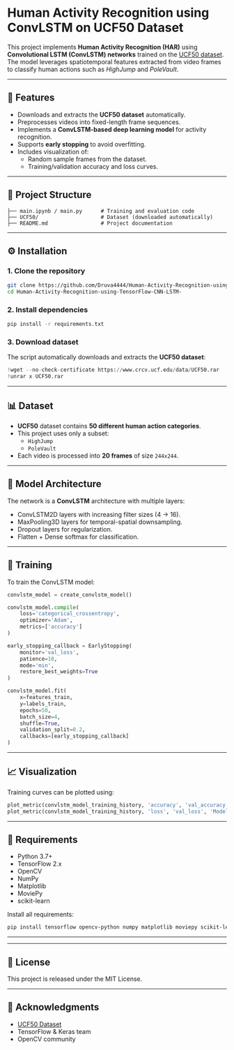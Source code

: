# Human Activity Recognition using ConvLSTM on UCF50 Dataset

This project implements **Human Activity Recognition (HAR)** using **Convolutional LSTM (ConvLSTM) networks** trained on the [UCF50 dataset](https://www.crcv.ucf.edu/data/UCF50.php).  
The model leverages spatiotemporal features extracted from video frames to classify human actions such as *HighJump* and *PoleVault*.

---

## 📌 Features
- Downloads and extracts the **UCF50 dataset** automatically.
- Preprocesses videos into fixed-length frame sequences.
- Implements a **ConvLSTM-based deep learning model** for activity recognition.
- Supports **early stopping** to avoid overfitting.
- Includes visualization of:
  - Random sample frames from the dataset.
  - Training/validation accuracy and loss curves.

---

## 📂 Project Structure
```
├── main.ipynb / main.py      # Training and evaluation code
├── UCF50/                    # Dataset (downloaded automatically)
├── README.md                 # Project documentation
```

---

## ⚙️ Installation

### 1. Clone the repository
```bash
git clone https://github.com/Druva4444/Human-Activity-Recognition-using-TensorFlow-CNN-LSTM-.git
cd Human-Activity-Recognition-using-TensorFlow-CNN-LSTM-
```

### 2. Install dependencies
```bash
pip install -r requirements.txt
```

### 3. Download dataset
The script automatically downloads and extracts the **UCF50 dataset**:
```python
!wget --no-check-certificate https://www.crcv.ucf.edu/data/UCF50.rar
!unrar x UCF50.rar
```

---

## 📊 Dataset
- **UCF50** dataset contains **50 different human action categories**.  
- This project uses only a subset:
  - `HighJump`
  - `PoleVault`
- Each video is processed into **20 frames** of size `244x244`.

---

## 🧠 Model Architecture
The network is a **ConvLSTM** architecture with multiple layers:

- ConvLSTM2D layers with increasing filter sizes (4 → 16).
- MaxPooling3D layers for temporal-spatial downsampling.
- Dropout layers for regularization.
- Flatten + Dense softmax for classification.

---

## 🚀 Training
To train the ConvLSTM model:
```python
convlstm_model = create_convlstm_model()

convlstm_model.compile(
    loss='categorical_crossentropy',
    optimizer='Adam',
    metrics=['accuracy']
)

early_stopping_callback = EarlyStopping(
    monitor='val_loss',
    patience=10,
    mode='min',
    restore_best_weights=True
)

convlstm_model.fit(
    x=features_train,
    y=labels_train,
    epochs=50,
    batch_size=4,
    shuffle=True,
    validation_split=0.2,
    callbacks=[early_stopping_callback]
)
```

---

## 📈 Visualization
Training curves can be plotted using:

```python
plot_metric(convlstm_model_training_history, 'accuracy', 'val_accuracy', 'Model Accuracy')
plot_metric(convlstm_model_training_history, 'loss', 'val_loss', 'Model Loss')
```

---

## 📌 Requirements
- Python 3.7+
- TensorFlow 2.x
- OpenCV
- NumPy
- Matplotlib
- MoviePy
- scikit-learn

Install all requirements:
```bash
pip install tensorflow opencv-python numpy matplotlib moviepy scikit-learn
```

---


---

## 📜 License
This project is released under the MIT License.

---

## 🙌 Acknowledgments
- [UCF50 Dataset](https://www.crcv.ucf.edu/data/UCF50.php)  
- TensorFlow & Keras team  
- OpenCV community  
